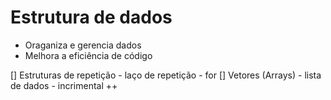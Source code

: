 # Estrutura de dados

- Oraganiza e gerencia dados
- Melhora a eficiência de código

[] Estruturas de repetição - laço de repetição - for
[] Vetores (Arrays) - lista de dados - incrimental ++
